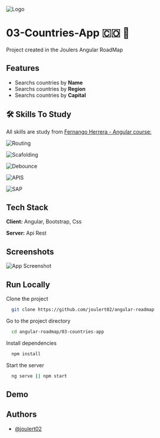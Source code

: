 
![Logo](https://anthoncode.com/wp-content/uploads/2019/01/angular-logo-png.png)


# 03-Countries-App 🇨🇴 👋

Project created in the Joulers Angular RoadMap


## Features

- Searchs countries by **Name**
- Searchs countries by **Region**
- Searchs countries by **Capital**


## 🛠 Skills To Study

All skills are study from [Fernango Herrera - Angular course:](https://www.udemy.com/course/angular-fernando-herrera/)

![Routing](https://img.shields.io/badge/Angular-Routing-red)

![Scafolding](https://img.shields.io/badge/Angular-Scafolding-red)

![Debounce](https://img.shields.io/badge/Transversal-Debounce-blue)

![APIS](https://img.shields.io/badge/Transversal-APIS-blue)

![SAP](https://img.shields.io/badge/Tranversal-SPA-blue)


## Tech Stack

**Client:** Angular, Bootstrap, Css

**Server:** Api Rest


## Screenshots

![App Screenshot](https://via.placeholder.com/468x300?text=App+Screenshot+Here)


## Run Locally

Clone the project

```bash
  git clone https://github.com/joulert02/angular-roadmap
```

Go to the project directory

```bash
  cd angular-roadmap/03-countries-app
```

Install dependencies

```bash
  npm install
```

Start the server

```bash
  ng serve || npm start
```


## Demo
[comment]: <> (Insert gif or link to demo)



## Authors

- [@joulert02](https://www.github.com/joulert02)

